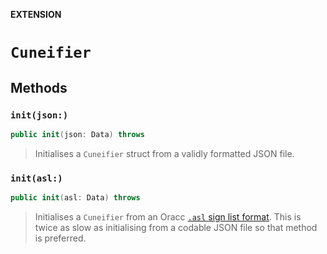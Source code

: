 **EXTENSION**

# `Cuneifier`

## Methods
### `init(json:)`

```swift
public init(json: Data) throws
```

> Initialises a `Cuneifier` struct from a validly formatted JSON file.

### `init(asl:)`

```swift
public init(asl: Data) throws
```

> Initialises a `Cuneifier` from an Oracc [`.asl` sign list format](https://github.com/oracc/oracc/blob/master/doc/ns/sl/1.0/sl.xdf). This is twice as slow as initialising from a codable JSON file so that method is preferred.
